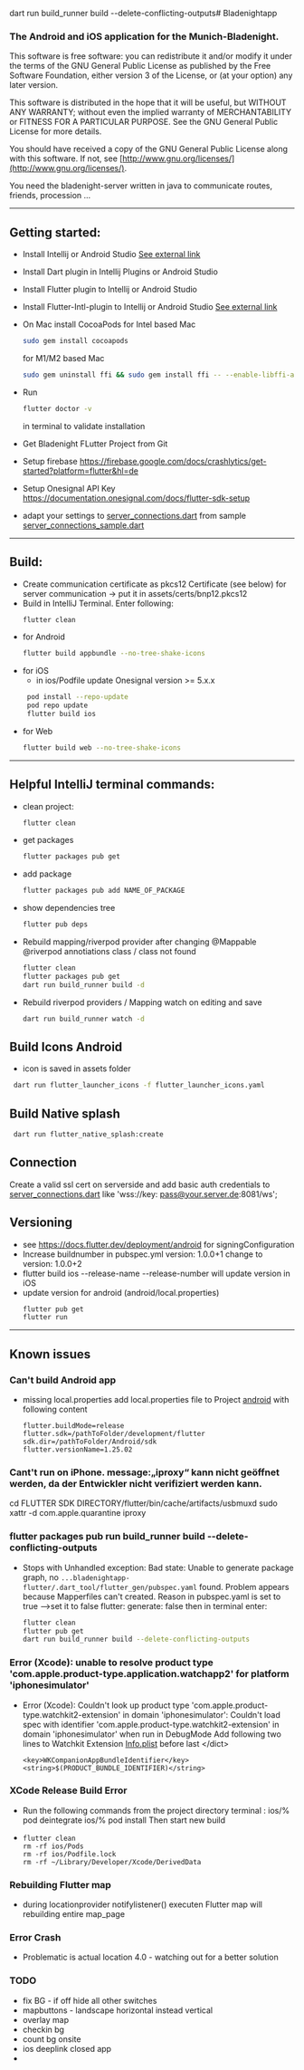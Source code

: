 dart run build_runner build --delete-conflicting-outputs# Bladenightapp

### The Android and iOS application for the Munich-Bladenight.

This software is free software: you can redistribute it and/or modify it under the terms of the GNU General Public
License as published by
the Free Software Foundation, either version 3 of the License, or (at your option) any later version.

This software is distributed in the hope that it will be useful, but WITHOUT ANY WARRANTY; without even the implied
warranty of
MERCHANTABILITY or FITNESS FOR A PARTICULAR PURPOSE. See the GNU General Public License for more details.

You should have received a copy of the GNU General Public License along with this software. If not,
see [http://www.gnu.org/licenses/](http://www.gnu.org/licenses/).

You need the bladenight-server written in java to communicate routes, friends, procession ...

---

## Getting started:

* Install Intellij or Android Studio <a href="https://docs.flutter.dev/development/tools/android-studio">See external
  link</a>
* Install Dart plugin in Intellij Plugins or Android Studio
* Install Flutter plugin to Intellij or Android Studio
* Install Flutter-Intl-plugin to Intellij or Android
  Studio <a href="https://plugins.jetbrains.com/plugin/13666-flutter-intl/versions">See external link</a>
* On Mac install CocoaPods
  for Intel based Mac

  ```bash
  sudo gem install cocoapods
  ```

  for M1/M2 based Mac

  ```bash
  sudo gem uninstall ffi && sudo gem install ffi -- --enable-libffi-alloc
  ```
* Run

  ```bash
  flutter doctor -v
  ```

  in terminal to validate installation
* Get Bladenight FLutter Project from Git
* Setup firebase https://firebase.google.com/docs/crashlytics/get-started?platform=flutter&hl=de
* Setup Onesignal API Key https://documentation.onesignal.com/docs/flutter-sdk-setup
* adapt your settings to [server_connections.dart](lib%2Fapp_settings%2Fserver_connections.dart) from
  sample [server_connections_sample.dart](lib%2Fapp_settings%2Fserver_connections_sample.dart)

---

## Build:

* Create communication certificate as pkcs12 Certificate (see below) for server communication -> put it in
  assets/certs/bnp12.pkcs12</li>
* Build in IntelliJ Terminal. Enter following:
  ```bash
  flutter clean
  ```
* for Android
  ```bash
  flutter build appbundle --no-tree-shake-icons
  ```
* for iOS
    * in ios/Podfile update Onesignal version >= 5.x.x
  ```bash
   pod install --repo-update
   pod repo update
   flutter build ios
  ```
* for Web
  ```bash
  flutter build web --no-tree-shake-icons
  ```

---

## Helpful IntelliJ terminal commands:

* clean project:

  ```bash
  flutter clean
  ```
* get packages

  ```bash
  flutter packages pub get
  ```
* add package

  ```bash
  flutter packages pub add NAME_OF_PACKAGE
  ```
* show dependencies tree

  ```bash
  flutter pub deps
  ```
* Rebuild mapping/riverpod provider after changing @Mappable @riverpod annotiations class / class not found

  ```bash
  flutter clean
  flutter packages pub get
  dart run build_runner build -d
  ```
* Rebuild riverpod providers / Mapping watch on editing and save

  ```bash
  dart run build_runner watch -d
  ```  

## Build Icons Android

* icon is saved in assets folder

 ```bash
  dart run flutter_launcher_icons -f flutter_launcher_icons.yaml
 ``` 

## Build Native splash

 ```bash
  dart run flutter_native_splash:create
 ```

## Connection

Create a valid ssl cert on serverside and
add basic auth credentials to [server_connections.dart](lib%2Fapp_settings%2Fserver_connections.dart) like 'wss://key:
pass@your.server.de:8081/ws';

## Versioning

* see https://docs.flutter.dev/deployment/android for signingConfiguration
* Increase buildnumber in pubspec.yml version: 1.0.0+1 change to version: 1.0.0+2
* flutter build ios --release-name --release-number will update version in iOS
* update version for android (android/local.properties)
  ```bash
  flutter pub get
  flutter run
  ```

---

Known issues
------------

### Can't build Android app

* missing local.properties
  add local.properties file to Project [android](android)
  with following content
  ```
  flutter.buildMode=release
  flutter.sdk=/pathToFolder/development/flutter
  sdk.dir=/pathToFolder/Android/sdk
  flutter.versionName=1.25.02
  ```

### Cant't run on iPhone. message:„iproxy“ kann nicht geöffnet werden, da der Entwickler nicht verifiziert werden kann.

cd FLUTTER SDK DIRECTORY/flutter/bin/cache/artifacts/usbmuxd
sudo xattr -d com.apple.quarantine iproxy

### flutter packages pub run build_runner build --delete-conflicting-outputs

* Stops with Unhandled exception: Bad state: Unable to generate package graph,
  no `...bladenightapp-flutter/.dart_tool/flutter_gen/pubspec.yaml` found.
  Problem appears because Mapperfiles can't created.
  Reason in pubspec.yaml is
  set to true -->set it to false
  flutter: generate: false
  then in terminal enter:
  ```bash
  flutter clean
  flutter pub get
  dart run build_runner build --delete-conflicting-outputs
  ```

### Error (Xcode): unable to resolve product type 'com.apple.product-type.application.watchapp2' for platform 'iphonesimulator'</br>

* Error (Xcode): Couldn't look up product type 'com.apple.product-type.watchkit2-extension' in domain 'iphonesimulator':
  Couldn't load spec with identifier 'com.apple.product-type.watchkit2-extension' in domain 'iphonesimulator' when run
  in DebugMode
  Add following two lines to Watchkit Extension
  [Info.plist](ios%2FRunner%2FInfo.plist)
  before last &lt;/dict&gt;

  ```
  <key>WKCompanionAppBundleIdentifier</key>
  <string>$(PRODUCT_BUNDLE_IDENTIFIER)</string>
  ```

### XCode Release Build Error

* Run the following commands from the project directory terminal :
  ios/% pod deintegrate
  ios/% pod install
  Then start new build
* ```
  flutter clean
  rm -rf ios/Pods
  rm -rf ios/Podfile.lock
  rm -rf ~/Library/Developer/Xcode/DerivedData
  ```

### Rebuilding Flutter map

* during locationprovider notifylistener() executen Flutter map will rebuilding entire map_page

### Error Crash

- Problematic is actual location 4.0 - watching out for a better solution

### TODO

- fix BG - if off hide all other switches
- mapbuttons - landscape horizontal instead vertical
- overlay map
- checkin bg
- count bg onsite
- ios deeplink closed app
- 